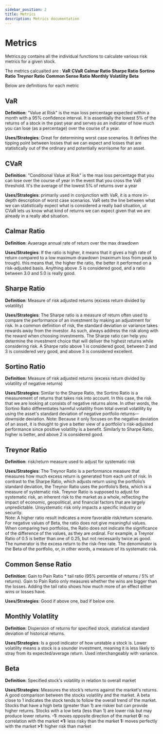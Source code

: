 ```yaml
---
sidebar_position: 2
title: Metrics
description: Metrics documentation
---
```


# Metrics

Metrics.py contains all the individual functions to calculate various risk metrics for a given stock.
 
The metrics calcualted are :
**VaR**
**CVaR**
**Calmar Ratio**
**Sharpe Ratio**
**Sortino Ratio**
**Treynor Ratio**
**Common Sense Ratio**
**Monthly Volatility**
**Beta**

Below are definitions for each metric

## VaR

**Definition**: "Value at Risk" is the max loss percentage expected within a month with a 95% confidence interval. It is essentially the lowest 5% of the returns of a stock in the past year and serves as an indicator of how much you can lose (as a percentage) over the course of a year.

**Uses/Strategies**: Great for determining worst case scenarios. It defines the tipping point between losses that we can expect and losses that are statistically out of the ordinary and potentially worrisome for an asset.

## CVaR

**Definition**: "Conditional Value at Risk" is the max loss percentage that you can lose over the course of year in the event that you cross the VaR threshold. It's the average of the lowest 5% of returns over a year

**Uses/Strategies**: primarily used in conjunction with VaR, it is a more in-depth description of worst case scenarios. VaR sets the line between what we can statistically expect what is considered a really bad situation, ut CVaR lets us know what kind of returns we can expect given that we are already in a really abd situation.

## Calmar Ratio

**Definition**: Avaerage annual rate of return over the max drawdown

**Uses/Strategies**: If the ratio is higher, it means that it gives a high rate of return compared to a low maximum drawdown (maximum loss from peak to trough). this means that, the higher the ratio, the better it performed on a risk-adjusted basis. Anything above .5 is considered good, and a ratio between 3.0 and 5.0 is really good.

## Sharpe Ratio

**Definition**: Measure of risk adjusted returns (excess return divided by volatility)

**Uses/Strategies**: The Sharpe ratio is a measure of return often used to compare the performance of an investment by making an adjustment for risk. In a common definition of risk, the standard deviation or variance takes rewards away from the investor. As such, always address the risk along with the reward when choosing investments. The Sharpe ratio can help you determine the investment choice that will deliver the highest returns while considering risk. A Sharpe ratio above 1 is considered good, between 2 and 3 is considered very good, and above 3 is considered excellent. 

## Sortino Ratio

**Definition**: Measure of risk adjusted returns (excess return divided by volatility of negative returns)

**Uses/Strategies**: Similar to the Sharpe Ratio, the Sortino Ratio is a measurement of returns that takes risk into account. In this case, the risk that we are looking at consists of negative returns alone. In other words, the Sortino Ratio differentiates harmful volatility from total overall volatility by using the asset's standard deviation of negative portfolio returns—downside deviation. 
Note: Because it only focuses on the negative deviation of an asset, it is thought to give a better view of a portfolio's risk-adjusted performance since positive volatility is a benefit.
Similarly to Sharpe Ratio, higher is better, and above 2 is considered good.


## Treynor Ratio

**Definition**: risk/return measure used to adjust for systematic risk

**Uses/Strategies**: The Treynor Ratio is a performance measure that measures how much excess return is generated from each unit of risk. In contrast to the Sharpe Ratio, which adjusts return using the portfolio’s standard deviation, the Treynor Ratio uses the portfolio’s Beta, which is a measure of systematic risk. Treynor Ratio is supposed to adjust for systematic risk, an inherent risk to the market as a whole, reflecting the impact of economic, geopolitical, and financial factors that are largely unpredictable. Unsystematic risk only impacts a specific industry or security.  
Note: A higher ratio result indicates a more favorable risk/return scenario. For negative values of Beta, the ratio does not give meaningful values.
When comparing two portfolios, the Ratio does not indicate the significance of the difference of the values, as they are ordinal. For example, a Treynor Ratio of 0.5 is better than one of 0.25, but not necessarily twice as good.
The numerator is the excess return to the risk-free rate. The denominator is the Beta of the portfolio, or, in other words, a measure of its systematic risk.

## Common Sense Ratio

**Definition**: Gain to Pain Ratio * tail ratio (95% percentile of returns / 5% of returns). Gain to Pain Ratio only measures whether the wins are bigger than the losses. Adding the tail ratio shows how much more of an effect either wins or losses have.

**Uses/Strategies**: Good if above one, bad if below one.

## Monthly Volatlity

**Definition**: Dispersion of returns for specified stock, statistical standard deviation of historical returns. 

**Uses/Strategies**: Is a good indicator of how unstable a stock is. Lower volatility means a stock is a sounder investment, meaning it is less likely to stray from its expected/average return. Used interchangeably with variance. 

## Beta

**Definition**: Specified stock's volatility in relation to overall market

**Uses/Strategies**: Measures the stock’s returns against the market's returns. A good comparison between the stocks volatility and the market. A beta close to 1 indicates the stock tends to follow the overall trend of the market. Stocks that have a high beta (greater than 1) are riskier but can provide higher returns. Stocks with a low beta (less than 1) are lower risk but may produce lower returns. 
**-1:** moves opposite direction of the market
**0:** no correlation with the market
**<1:** less risky than the market
**1:** moves perfectly with the market
**>1:** higher risk than market